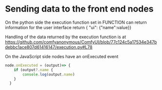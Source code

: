 # Sending data to the front end nodes

On the python side the execution function set in FUNCTION can return information for the user interface
return { "ui": {"name":value}}

Handling of the data returned by the execution function is at
https://github.com/comfyanonymous/ComfyUI/blob/77c124c5a17534e347bdebbc1ace807d61416147/execution.py#L78

On the JavaScript side nodes have an onExecuted event

```JavaScript
node.onExecuted = (output)=> {
    if (output?.name {
        console.log(output.name)
    }      
  }
```